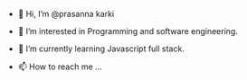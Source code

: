 - 👋 Hi, I’m @prasanna karki
- 👀 I’m interested in Programming and software engineering.
- 🌱 I’m currently learning Javascript full stack.

- 📫 How to reach me ...

<!---
prasannakarki/prasannakarki is a ✨ special ✨ repository because its `README.md` (this file) appears on your GitHub profile.
You can click the Preview link to take a look at your changes.
--->
